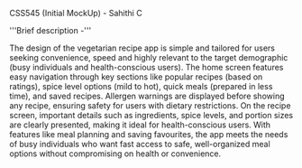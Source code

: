 CSS545 (Initial MockUp) - Sahithi C

'''Brief description -'''

The design of the vegetarian recipe app is simple and tailored for users seeking convenience, speed and highly relevant to the target demographic (busy individuals and health-conscious users). 
The home screen features easy navigation through key sections like popular recipes (based on ratings), spice level options (mild to hot), quick meals (prepared in less time), and saved recipes. 
Allergen warnings are displayed before showing any recipe, ensuring safety for users with dietary restrictions. On the recipe screen, important details such as ingredients, spice levels, and portion sizes are clearly presented, making it ideal for health-conscious users. 
With features like meal planning and saving favourites, the app meets the needs of busy individuals who want fast access to safe, well-organized meal options without compromising on health or convenience.
